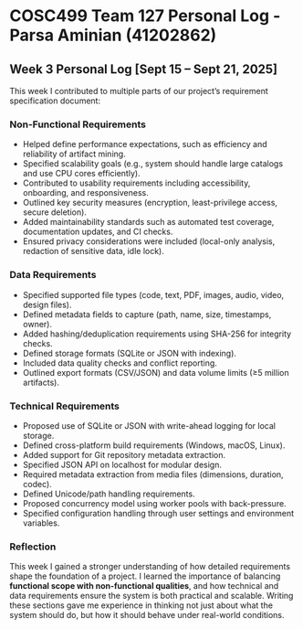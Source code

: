 # COSC499 Team 127 Personal Log - Parsa Aminian (41202862)

## Week 3 Personal Log [Sept 15 – Sept 21, 2025]

This week I contributed to multiple parts of our project’s requirement specification document:

### Non-Functional Requirements
- Helped define performance expectations, such as efficiency and reliability of artifact mining.  
- Specified scalability goals (e.g., system should handle large catalogs and use CPU cores efficiently).  
- Contributed to usability requirements including accessibility, onboarding, and responsiveness.  
- Outlined key security measures (encryption, least-privilege access, secure deletion).  
- Added maintainability standards such as automated test coverage, documentation updates, and CI checks.  
- Ensured privacy considerations were included (local-only analysis, redaction of sensitive data, idle lock).  

### Data Requirements
- Specified supported file types (code, text, PDF, images, audio, video, design files).  
- Defined metadata fields to capture (path, name, size, timestamps, owner).  
- Added hashing/deduplication requirements using SHA-256 for integrity checks.  
- Defined storage formats (SQLite or JSON with indexing).  
- Included data quality checks and conflict reporting.  
- Outlined export formats (CSV/JSON) and data volume limits (≥5 million artifacts).  

### Technical Requirements
- Proposed use of SQLite or JSON with write-ahead logging for local storage.  
- Defined cross-platform build requirements (Windows, macOS, Linux).  
- Added support for Git repository metadata extraction.  
- Specified JSON API on localhost for modular design.  
- Required metadata extraction from media files (dimensions, duration, codec).  
- Defined Unicode/path handling requirements.  
- Proposed concurrency model using worker pools with back-pressure.  
- Specified configuration handling through user settings and environment variables.  

### Reflection
This week I gained a stronger understanding of how detailed requirements shape the foundation of a project. I learned the importance of balancing **functional scope with non-functional qualities**, and how technical and data requirements ensure the system is both practical and scalable. Writing these sections gave me experience in thinking not just about what the system should do, but how it should behave under real-world conditions. 
